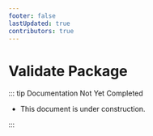 ```yaml
---
footer: false
lastUpdated: true
contributors: true
---
```


# Validate Package

::: tip Documentation Not Yet Completed

- This document is under construction.

:::